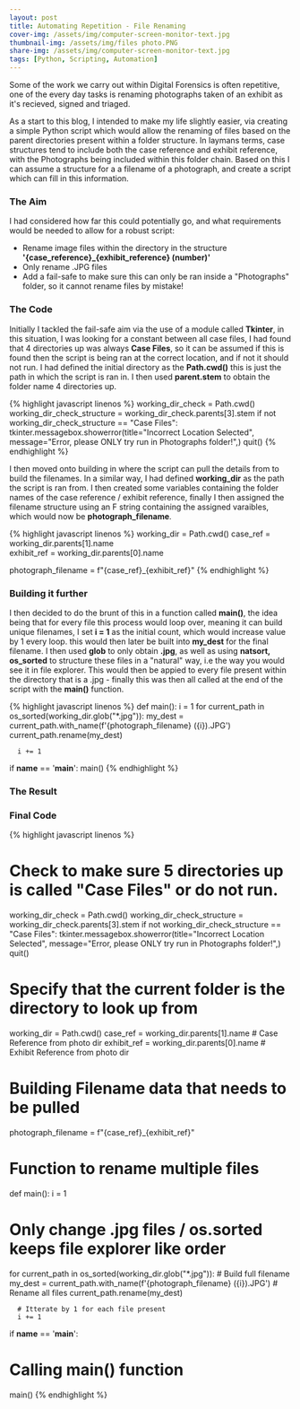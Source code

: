 ```yaml
---
layout: post
title: Automating Repetition - File Renaming
cover-img: /assets/img/computer-screen-monitor-text.jpg
thumbnail-img: /assets/img/files photo.PNG
share-img: /assets/img/computer-screen-monitor-text.jpg
tags: [Python, Scripting, Automation]
---
```


Some of the work we carry out within Digital Forensics is often repetitive, one of the every day tasks is renaming photographs taken of an exhibit as it's recieved, signed and triaged.

As a start to this blog, I intended to make my life slightly easier, via creating a simple Python script which would allow the renaming of files based on the parent directories present within a folder structure. In laymans terms, case structures tend to include both the case reference and exhibit reference, with the Photographs being included within this folder chain. Based on this I can assume a structure for a a filename of a photograph, and create a script which can fill in this information. 

### The Aim
I had considered how far this could potentially go, and what requirements would be needed to allow for a robust script:
- Rename image files within the directory in the structure **'{case_reference}_{exhibit_reference} (number)'**
- Only rename .JPG files 
- Add a fail-safe to make sure this can only be ran inside a "Photographs" folder, so it cannot rename files by mistake!

### The Code
Initially I tackled the fail-safe aim via the use of a module called **Tkinter**, in this situation, I was looking for a constant between all case files, I had found that 4 directories up was always **Case Files**, so it can be assumed if this is found then the script is being ran at the correct location, and if not it should not run. I had defined the initial directory as the **Path.cwd()** this is just the path in which the script is ran in. I then used **parent.stem** to obtain the folder name 4 directories up.

{% highlight javascript linenos %}
working_dir_check = Path.cwd()
working_dir_check_structure = working_dir_check.parents[3].stem
if not working_dir_check_structure == "Case Files":
   tkinter.messagebox.showerror(title="Incorrect Location Selected", message="Error, please ONLY try run in Photographs folder!",)
   quit()
{% endhighlight %}

I then moved onto building in where the script can pull the details from to build the filenames. In a similar way, I had defined **working_dir** as the path the script is ran from. I then created some variables containing the folder names of the case reference / exhibit reference, finally I then assigned the filename structure using an F string containing the assigned varaibles, which would now be **photograph_filename**.

{% highlight javascript linenos %}
working_dir = Path.cwd()
case_ref = working_dir.parents[1].name  
exhibit_ref = working_dir.parents[0].name 

photograph_filename = f"{case_ref}_{exhibit_ref}"
{% endhighlight %}

### Building it further
I then decided to do the brunt of this in a function called **main()**, the idea being that for every file this process would loop over, meaning it can build unique filenames, I set **i = 1** as the initial count, which would increase value by 1 every loop. this would then later be built into **my_dest** for the final filename. I then used **glob** to only obtain **.jpg**, as well as using **natsort,  os_sorted** to structure these files in a "natural" way, i.e the way you would see it in file explorer. This would then be appied to every file present within the directory that is a .jpg - finally this was then all called at the end of the script with the **main()** function. 

{% highlight javascript linenos %}
def main():
   i = 1
   for current_path in os_sorted(working_dir.glob("*.jpg")):
      my_dest = current_path.with_name(f'{photograph_filename} ({i}).JPG')
      current_path.rename(my_dest)
      
      i += 1
      
if __name__ == '__main__':
   main()
{% endhighlight %}

### The Result




### Final Code
{% highlight javascript linenos %}
# Check to make sure 5 directories up is called "Case Files" or do not run.
working_dir_check = Path.cwd()
working_dir_check_structure = working_dir_check.parents[3].stem
if not working_dir_check_structure == "Case Files":
   tkinter.messagebox.showerror(title="Incorrect Location Selected", message="Error, please ONLY try run in Photographs folder!",)
   quit()

# Specify that the current folder is the directory to look up from
working_dir = Path.cwd()
case_ref = working_dir.parents[1].name  # Case Reference from photo dir
exhibit_ref = working_dir.parents[0].name # Exhibit Reference from photo dir

# Building Filename data that needs to be pulled
photograph_filename = f"{case_ref}_{exhibit_ref}"

# Function to rename multiple files
def main():
   i = 1
   # Only change .jpg files / os.sorted keeps file explorer like order
   for current_path in os_sorted(working_dir.glob("*.jpg")):
      # Build full filename
      my_dest = current_path.with_name(f'{photograph_filename} ({i}).JPG')
      # Rename all files
      current_path.rename(my_dest)

      # Itterate by 1 for each file present
      i += 1
      
if __name__ == '__main__':
   
   # Calling main() function
   main()
{% endhighlight %}
